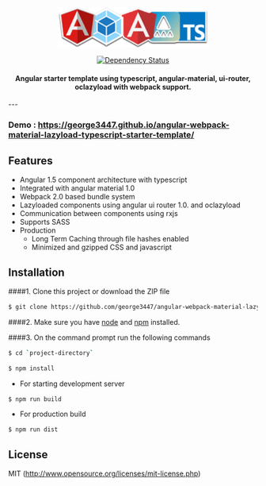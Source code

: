 

<p align="center">
  <a href="https://george3447.github.io/angular-webpack-material-lazyload-typescript-starter-template/">
    <img alt="angular-webpack-material-lazyload-typescript-starter-template" src="https://github.com/george3447/angular-webpack-material-lazyload-typescript-starter-template/raw/master/src/assets/images/logo.png?raw=true" width="300">
  </a>
</p>

<p align="center">
 <a href='https://gemnasium.com/github.com/george3447/angular-webpack-material-lazyload-typescript-starter-template'><img src="https://gemnasium.com/badges/github.com/george3447/angular-webpack-material-lazyload-typescript-starter-template.svg?style=flat-square" alt="Dependency Status" /></a></p>
<h4 align="center">
    Angular starter template using typescript, angular-material, ui-router, oclazyload with webpack support.
</h4>
---

### Demo : https://george3447.github.io/angular-webpack-material-lazyload-typescript-starter-template/

## Features

* Angular 1.5 component architecture with typescript
* Integrated with angular material 1.0
* Webpack 2.0 based bundle system 
* Lazyloaded components using angular ui router 1.0. and oclazyload 
* Communication between components using rxjs
* Supports SASS
* Production
  * Long Term Caching through file hashes enabled
  * Minimized and gzipped CSS and javascript

## Installation

####1. Clone this project or download the ZIP file

```sh
$ git clone https://github.com/george3447/angular-webpack-material-lazyload-typescript-starter-template.git
```

####2.  Make sure you have [node](https://nodejs.org/en/download/) and  [npm](https://www.npmjs.org/) installed.
 
####3. On the command prompt run the following commands

```sh
$ cd `project-directory`
```

```sh
$ npm install 
```
- For starting development server 
```sh
$ npm run build
```
- For production build
```sh
$ npm run dist 
```

## License

MIT (http://www.opensource.org/licenses/mit-license.php)
